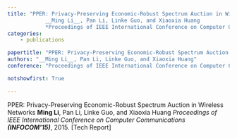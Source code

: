 ```yaml
---
title: "PPER: Privacy-Preserving Economic-Robust Spectrum Auction in Wireless Networks 
            __Ming Li__, Pan Li, Linke Guo, and Xiaoxia Huang 
            *Proceedings of IEEE International Conference on Computer Communications __(INFOCOM'15)__*, 2015. [Tech Report]"
categories:
    - publications

papertitle: "PPER: Privacy-Preserving Economic-Robust Spectrum Auction in Wireless Networks"
authors: "__Ming Li__, Pan Li, Linke Guo, and Xiaoxia Huang"
conference: "Proceedings of IEEE International Conference on Computer Communications (INFOCOM'15), 2015. [Tech Report]"

notshowfirst: True

---
```

PPER: Privacy-Preserving Economic-Robust Spectrum Auction in Wireless Networks 
            __Ming Li__, Pan Li, Linke Guo, and Xiaoxia Huang 
            *Proceedings of IEEE International Conference on Computer Communications __(INFOCOM'15)__*, 2015. [Tech Report]


